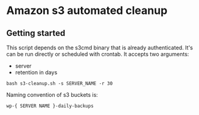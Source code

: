 # Amazon s3 automated cleanup



## Getting started

This script depends on the s3cmd binary that is already authenticated. It's can be run directly or scheduled with crontab. It accepts two arguments: 

* server
* retention in days

`bash s3-cleanup.sh -s SERVER_NAME -r 30`

Naming convention of s3 buckets is: 

`wp-{ SERVER NAME }-daily-backups`
